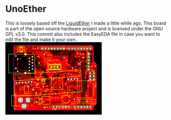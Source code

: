 # UnoEther
 This is loosely based off the [LiquidEther](https://github.com/twinec/liquidether) I made a little while ago.
 This board is part of the open source hardware project and is licensed under the GNU GPL v3.0.
 This commit also includes the EasyEDA file in case you want to edit the file and make it your own.
 ![this is the main PCB exported as a .png from easyEDA, the gerber file is included in the code and in the releases](https://github.com/twinec/UnoEther/blob/main/PCB_Uno%20Ether_2021-03-16.png)

